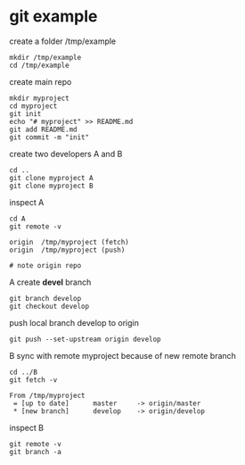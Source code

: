 # git example

create a folder /tmp/example
```
mkdir /tmp/example
cd /tmp/example
```


create main repo
```
mkdir myproject
cd myproject
git init
echo "# myproject" >> README.md
git add README.md
git commit -m "init"

```


create two developers A and B
```
cd ..
git clone myproject A
git clone myproject B

```

inspect A
```
cd A
git remote -v

origin	/tmp/myproject (fetch)
origin	/tmp/myproject (push)

# note origin repo

```


A create **devel** branch
```
git branch develop
git checkout develop
```

push local branch develop to origin
```
git push --set-upstream origin develop
```


B sync with remote myproject because of new remote branch
```
cd ../B
git fetch -v

From /tmp/myproject
 = [up to date]      master     -> origin/master
 * [new branch]      develop    -> origin/develop

```

inspect B
```
git remote -v
git branch -a

```

